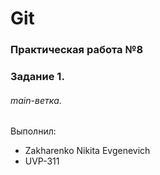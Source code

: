 # Git
### Практическая работа №8
### Задание 1.
###### main-ветка. 

Выполнил:
* Zakharenko Nikita Evgenevich
* UVP-311
